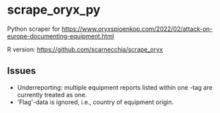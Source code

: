 # scrape_oryx_py
Python scraper for https://www.oryxspioenkop.com/2022/02/attack-on-europe-documenting-equipment.html

R version: https://github.com/scarnecchia/scrape_oryx

## Issues
* Underreporting: multiple equipment reports listed within one <a>-tag are currently treated as one.
* 'Flag'-data is ignored, i.e., country of equipment origin. 

